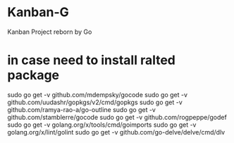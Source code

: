 # Kanban-G
Kanban Project reborn by Go


# in case need to install ralted package
sudo go get -v github.com/mdempsky/gocode 
sudo go get -v github.com/uudashr/gopkgs/v2/cmd/gopkgs 
sudo go get -v github.com/ramya-rao-a/go-outline 
sudo go get -v github.com/stamblerre/gocode 
sudo go get -v github.com/rogpeppe/godef 
sudo go get -v golang.org/x/tools/cmd/goimports 
sudo go get -v golang.org/x/lint/golint 
sudo go get -v github.com/go-delve/delve/cmd/dlv
